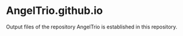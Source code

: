 # AngelTrio.github.io
<p> Output files of the repository AngelTrio is established in this repository.</p>
